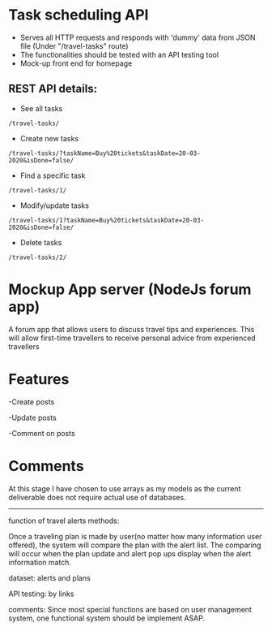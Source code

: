 # Task scheduling API
* Serves all HTTP requests and responds with 'dummy' data from JSON file (Under "/travel-tasks" route)
* The functionalities should be tested with an API testing tool
* Mock-up front end for homepage

## REST API details:
* See all tasks
```
/travel-tasks/
```
* Create new tasks
```
/travel-tasks/?taskName=Buy%20tickets&taskDate=20-03-2020&isDone=false/
```
* Find a specific task
```
/travel-tasks/1/
```
* Modify/update tasks
```
/travel-tasks/1?taskName=Buy%20tickets&taskDate=20-03-2020&isDone=false/
```
* Delete tasks
```
/travel-tasks/2/
```
# Mockup App server (NodeJs forum app)
A forum app that allows users to discuss travel tips and experiences. This will allow first-time travellers to receive personal advice from experienced travellers

# Features
-Create posts

-Update posts

-Comment on posts

# Comments
At this stage I have chosen to use arrays as my models as the current deliverable does not require actual use of databases.
___

function of travel alerts
methods:

Once a traveling plan is made by user(no matter how many information user offered), the system will compare the plan with the alert list.
The comparing will occur when the plan update and alert pop ups display when the alert information match.

dataset:
alerts and plans

API testing:
by links

comments:
Since most special functions are based on user management system, one functional system should be implement ASAP.
